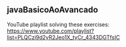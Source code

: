 ## javaBasicoAoAvancado

YouTube playlist solving these exercises:
https://www.youtube.com/playlist?list=PLQCzi9d2yR2Jeo1X_tyCr_4343DGTfsIC
